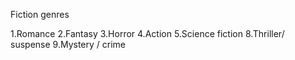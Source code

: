 Fiction genres

1.Romance
2.Fantasy
3.Horror
4.Action
5.Science fiction
8.Thriller/ suspense
9.Mystery / crime